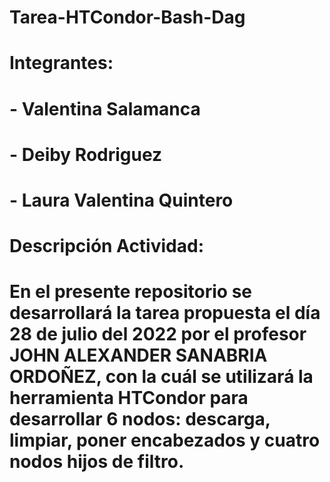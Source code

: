 # Tarea-HTCondor-Bash-Dag

# Integrantes:
# - Valentina Salamanca
# - Deiby Rodriguez
# - Laura Valentina Quintero

# Descripción Actividad:
# En el presente repositorio se desarrollará la tarea propuesta el día 28 de julio del 2022 por el profesor JOHN ALEXANDER SANABRIA ORDOÑEZ, con la cuál se utilizará la herramienta HTCondor para desarrollar 6 nodos: descarga, limpiar, poner encabezados y cuatro nodos hijos de filtro.
